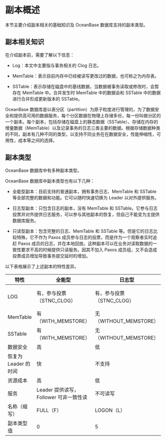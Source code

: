 副本概述 
=========================

本节主要介绍副本相关的基础知识及 OceanBase 数据库支持的副本类型。

副本相关知识 
---------------------------

在介绍副本前，需要了解以下信息：

* Log：本文中主要指与事务相关的 Clog 日志。

  

* MemTable：表示目前内存中已经被读写更改过的数据，也可称之为内存表。

  

* SSTable：表示存储在磁盘中的基线数据，当数据被事务读取或修改时，会暂存在 MemTable 中。合并发生时 MemTable 中的数据会和 SSTable 中的数据进行合并形成更新版本的 SSTable。

  




OceanBase 数据库是以表分区（partition）为原子粒度进行管理的，为了数据安全和提供高可用的数据服务，每个分区数据在物理上存储多份，每一份叫做分区的一个副本。每个副本，包括存储在磁盘上的静态数据（SSTable）、存储在内存的增量数据（MemTable）以及记录事务的日志三类主要的数据。根据存储数据种类的不同，副本有几种不同的类型，以支持不同业务在在数据安全，性能伸缩性，可用性，成本等之间的选择。

副本类型 
-------------------------

OceanBase 数据库中有多种副本类型。

OceanBase 数据库中副本类型也有以下几种：

* 全能型副本：目前支持的普通副本，拥有事务日志、MemTable 和 SSTable 等全部完整的数据和功能。它可以随时快速切换为 Leader 以对外提供服务。

  

* 日志型副本：只包含日志的副本，没有 MemTable 和 SSTable。它参与日志投票并对外提供日志服务，可以参与其他副本的恢复，但自己不能变为主提供数据库服务。

  

* 只读型副本：包含完整的日志、MemTable 和 SSTable 等。但是它的日志比较特殊，它不作为 Paxos 成员参与日志的投票，而是作为一个观察者实时追赶 Paxos 成员的日志，并在本地回放。这种副本可以在业务对读取数据的一致性要求不高的时候提供只读服务。因其不加入 Paxos 成员组，又不会造成投票成员增加导致事务提交延时的增加。

  




以下表格展示了上述副本的特性差异。


|       特性       |             全能型              |         日志型         |                  只读型                   |
|----------------|------------------------------|---------------------|----------------------------------------|
| LOG            | 有，参与投票（STNC_CLOG）            | 有，参与投票（STNC_CLOG）   | 有，但不属于 Paxos 组，只是 listener（ASYNC_CLOG） |
| MemTable       | 有（WITH_MEMSTORE）             | 无（WITHOUT_MEMSTORE） | 有（WITH_MEMSTORE）                       |
| SSTable        | 有（WITH_MEMSTORE）             | 无（WITHOUT_MEMSTORE） | 有（WITH_MEMSTORE）                       |
| 数据安全           | 高                            | 低                   | 中                                      |
| 恢复为 Leader 的时间 | 快                            | 不支持                 | 不支持                                    |
| 资源成本           | 高                            | 低                   | 高                                      |
| 服务             | Leader 提供读写， Follower 可非一致性读 | 不可读写                | 非一致性读                                  |
| 名称（缩写）         | FULL（F）                      | LOGON（L）            | READONLY（R）                            |
| 副本类型值          | 0                            | 5                   | 16                                     |


